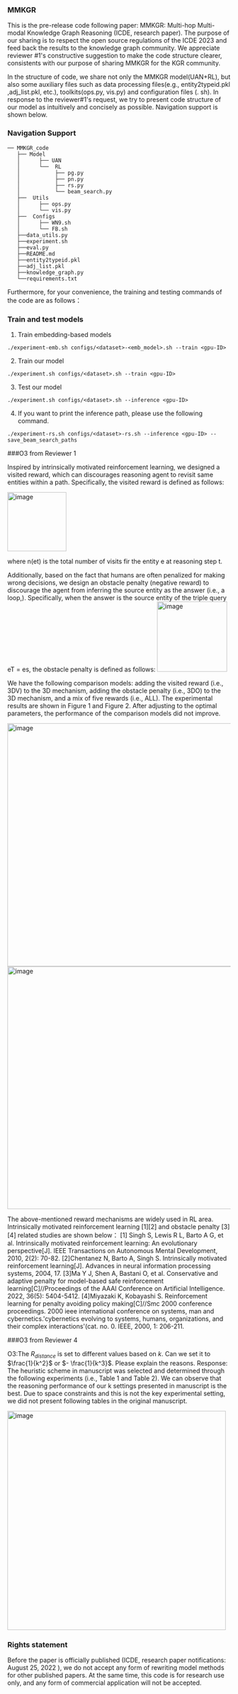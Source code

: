   ### MMKGR

  This is the pre-release code following paper: MMKGR: Multi-hop Multi-modal Knowledge Graph Reasoning (ICDE, research paper). The purpose of our sharing is to respect the open source regulations of the ICDE 2023 and feed back the results to the knowledge graph community. We appreciate reviewer #1's constructive suggestion to make the code structure clearer, consistents with our purpose of sharing MMKGR for the KGR community. 
  
  In the structure of code, we share not only the MMKGR model(UAN+RL), but also some auxiliary files such as data processing files(e.g., entity2typeid.pkl ,adj_list.pkl, etc.), toolkits(ops.py, vis.py) and configuration files (. sh). In response to the reviewer#1's request, we try to present code structure of our model as intuitively and concisely as possible. Navigation support is shown below.
  
  ### Navigation Support
 ```
── MMKGR_code
    ├── Model
    │      ├── UAN
    │      └──  RL
    │           ├── pg.py
    │           ├── pn.py
    │           ├── rs.py
    │           └── beam_search.py
    ├──  Utils
    │      ├── ops.py
    │      └── vis.py
    ├──  Configs
    │      ├── WN9.sh
    │      └── FB.sh    
    ├──data_utils.py
    ├──experiment.sh  
    ├──eval.py
    ├──README.md
    ├──entity2typeid.pkl    
    ├──adj_list.pkl
    ├──knowledge_graph.py
    └──requirements.txt
 ```
  Furthermore, for your convenience, the training and testing commands of the code are as follows： 
  ### Train and test models
  1. Train embedding-based models
```
./experiment-emb.sh configs/<dataset>-<emb_model>.sh --train <gpu-ID>
```
2. Train our model
```
./experiment.sh configs/<dataset>.sh --train <gpu-ID>
```
3. Test our model 
```
./experiment.sh configs/<dataset>.sh --inference <gpu-ID>
```
4. If you want to print the inference path, please use the following command.
```
./experiment-rs.sh configs/<dataset>-rs.sh --inference <gpu-ID> --save_beam_search_paths
```

###O3 from Reviewer 1
	
Inspired by intrinsically motivated reinforcement learning, we designed a visited reward, which can discourages reasoning agent to revisit same entities within a path. Specifically, the visited reward is defined as follows:
   
   <img width="133" alt="image" src="https://user-images.githubusercontent.com/42330405/179471044-3cc6d2e6-b6f0-4b2f-bb16-d01d63660e4c.png">

where n(et) is the total number of visits fir the entity e at reasoning step t.

Additionally, based on the fact that humans are often penalized for making wrong decisions, we design an obstacle penalty (negative reward) to discourage the agent from inferring the source entity as the answer (i.e., a loop,). Specifically, when the answer is the source entity of the triple query eT = es, the obstacle penalty is defined as follows:
<img width="158" alt="image" src="https://user-images.githubusercontent.com/42330405/179471110-41241f18-148d-4524-9bc4-be3f78b19fac.png">

We have the following comparison models: adding the visited reward (i.e., 3DV) to the 3D mechanism, adding the obstacle penalty (i.e., 3DO) to the 3D mechanism, and a mix of five rewards (i.e., ALL). The experimental results are shown in Figure 1 and Figure 2. After adjusting to the optimal parameters, the performance of the comparison models did not improve. 

<img width="547" alt="image" src="https://user-images.githubusercontent.com/42330405/179688473-6989227f-d545-47c6-8b10-ed8154a0c3ba.png">

<img width="546" alt="image" src="https://user-images.githubusercontent.com/42330405/179688576-3aabb9c7-4011-4a10-996b-6e9858d7e502.png">


The above-mentioned reward mechanisms are widely used in RL area. Intrinsically motivated reinforcement learning [1][2] and obstacle penalty [3][4] related studies are shown below：
[1] Singh S, Lewis R L, Barto A G, et al. Intrinsically motivated reinforcement learning: An evolutionary perspective[J]. IEEE Transactions on Autonomous Mental Development, 2010, 2(2): 70-82.
[2]Chentanez N, Barto A, Singh S. Intrinsically motivated reinforcement learning[J]. Advances in neural information processing systems, 2004, 17.
[3]Ma Y J, Shen A, Bastani O, et al. Conservative and adaptive penalty for model-based safe reinforcement learning[C]//Proceedings of the AAAI Conference on Artificial Intelligence. 2022, 36(5): 5404-5412.
[4]Miyazaki K, Kobayashi S. Reinforcement learning for penalty avoiding policy making[C]//Smc 2000 conference proceedings. 2000 ieee international conference on systems, man and cybernetics.'cybernetics evolving to systems, humans, organizations, and their complex interactions'(cat. no. 0. IEEE, 2000, 1: 206-211.

  
###O3 from Reviewer 4

O3:The $R_{distance}$ is set to different values based on $k$. Can we set it to $\frac{1}{k^2}$ or $- \frac{1}{k^3}$. Please explain the reasons.
Response: The heuristic scheme in manuscript was selected and determined through the following experiments (i.e., Table 1 and Table 2). We can observe that
the reasoning performance of our k settings presented in manuscript is the best. Due to space constraints and this is not the key experimental setting, we did not present following tables in the original manuscript.

<img width="493" alt="image" src="https://user-images.githubusercontent.com/42330405/179395648-92885b54-56dd-4930-8a4c-8ef0f96e1600.png">


  
 ### Rights statement

Before the paper is officially published (ICDE, research paper notifications:  August 25, 2022 ), we do not accept any form of rewriting model methods for other published papers. At the same time, this code is for research use only, and any form of commercial application will not be accepted.
